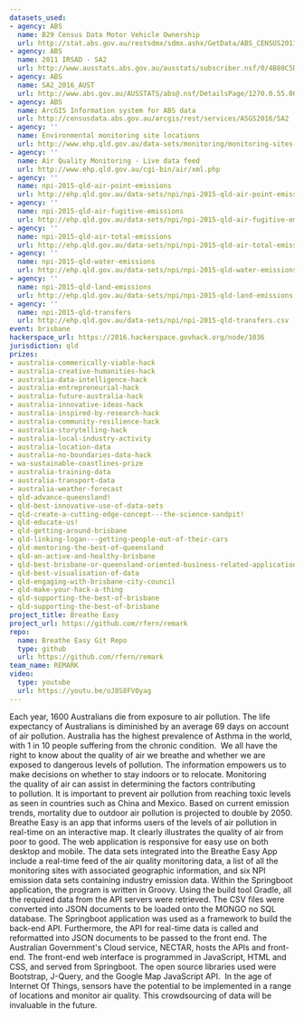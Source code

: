 ```yaml
---
datasets_used:
- agency: ABS
  name: B29 Census Data Motor Vehicle Ownership
  url: http://stat.abs.gov.au/restsdmx/sdmx.ashx/GetData/ABS_CENSUS2011_B29/TOT.D.+.SA2.+.A/ABS?startTime=2011&endTime=2011
- agency: ABS
  name: 2011 IRSAD - SA2
  url: http://www.ausstats.abs.gov.au/ausstats/subscriber.nsf/0/4B80C5D126524576CA257B3B001A69C6/$File/2033.0.55.001%20irsad%20sa2.zip
- agency: ABS
  name: SA2_2016_AUST
  url: http://www.abs.gov.au/AUSSTATS/abs@.nsf/DetailsPage/1270.0.55.001July%202016?OpenDocument
- agency: ABS
  name: ArcGIS Information system for ABS data
  url: http://censusdata.abs.gov.au/arcgis/rest/services/ASGS2016/SA2
- agency: ''
  name: Environmental monitoring site locations
  url: http://www.ehp.qld.gov.au/data-sets/monitoring/monitoring-sites-on-open-data.csv
- agency: ''
  name: Air Quality Monitoring - Live data feed
  url: http://www.ehp.qld.gov.au/cgi-bin/air/xml.php
- agency: ''
  name: npi-2015-qld-air-point-emissions
  url: http://ehp.qld.gov.au/data-sets/npi/npi-2015-qld-air-point-emissions.csv
- agency: ''
  name: npi-2015-qld-air-fugitive-emissions
  url: http://ehp.qld.gov.au/data-sets/npi/npi-2015-qld-air-fugitive-emissions.csv
- agency: ''
  name: npi-2015-qld-air-total-emissions
  url: http://ehp.qld.gov.au/data-sets/npi/npi-2015-qld-air-total-emissions.csv
- agency: ''
  name: npi-2015-qld-water-emissions
  url: http://ehp.qld.gov.au/data-sets/npi/npi-2015-qld-water-emissions.csv
- agency: ''
  name: npi-2015-qld-land-emissions
  url: http://ehp.qld.gov.au/data-sets/npi/npi-2015-qld-land-emissions.csv
- agency: ''
  name: npi-2015-qld-transfers
  url: http://ehp.qld.gov.au/data-sets/npi/npi-2015-qld-transfers.csv
event: brisbane
hackerspace_url: https://2016.hackerspace.govhack.org/node/1036
jurisdiction: qld
prizes:
- australia-commerically-viable-hack
- australia-creative-humanities-hack
- australia-data-intelligence-hack
- australia-entrepreneurial-hack
- australia-future-australia-hack
- australia-innovative-ideas-hack
- australia-inspired-by-research-hack
- australia-community-resilience-hack
- australia-storytelling-hack
- australia-local-industry-activity
- australia-location-data
- australia-no-boundaries-data-hack
- wa-sustainable-coastlines-prize
- australia-training-data
- australia-transport-data
- australia-weather-forecast
- qld-advance-queensland!
- qld-best-innovative-use-of-data-sets
- qld-create-a-cutting-edge-concept---the-science-sandpit!
- qld-educate-us!
- qld-getting-around-brisbane
- qld-linking-logan---getting-people-out-of-their-cars
- qld-mentoring-the-best-of-queensland
- qld-an-active-and-healthy-brisbane
- qld-best-brisbane-or-queensland-oriented-business-related-application
- qld-best-visualisation-of-data
- qld-engaging-with-brisbane-city-council
- qld-make-your-hack-a-thing
- qld-supporting-the-best-of-brisbane
- qld-supporting-the-best-of-brisbane
project_title: Breathe Easy
project_url: https://github.com/rfern/remark
repo:
  name: Breathe Easy Git Repo
  type: github
  url: https://github.com/rfern/remark
team_name: REMARK
video:
  type: youtube
  url: https://youtu.be/oJ8S8FV0yag
---
```


Each year, 1600 Australians die from exposure to air pollution. The life expectancy of Australians is diminished by an average 69 days on account of air pollution. Australia has the highest prevalence of Asthma in the world, with 1 in 10 people suffering from the chronic condition. 
We all have the right to know about the quality of air we breathe and whether we are exposed to dangerous levels of pollution. The information empowers us to make decisions on whether to stay indoors or to relocate. Monitoring the quality of air can assist in determining the factors contributing to pollution. It is important to prevent air pollution from reaching toxic levels as seen in countries such as China and Mexico. Based on current emission trends, mortality due to outdoor air pollution is projected to double by 2050.
Breathe Easy is an app that informs users of the levels of air pollution in real-time on an interactive map. It clearly illustrates the quality of air from poor to good. The web application is responsive for easy use on both desktop and mobile.
The data sets integrated into the Breathe Easy App include a real-time feed of the air quality monitoring data, a list of all the monitoring sites with associated geographic information, and six NPI emission data sets containing industry emission data.
Within the Springboot application, the program is written in Groovy. Using the build tool Gradle, all the required data from the API servers were retrieved. The CSV files were converted into JSON documents to be loaded onto the MONGO no SQL database. The Springboot application was used as a framework to build the back-end API. Furthermore, the API for real-time data is called and reformatted into JSON documents to be passed to the front end. The Australian Government's Cloud service, NECTAR, hosts the APIs and front-end.
The front-end web interface is programmed in JavaScript, HTML and CSS, and served from Springboot. The open source libraries used were Bootstrap, J-Query, and the Google Map JavaScript API. 
In the age of Internet Of Things, sensors have the potential to be implemented in a range of locations and monitor air quality. This crowdsourcing of data will be invaluable in the future.